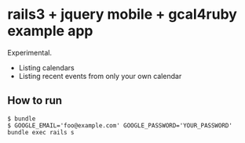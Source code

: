 rails3 + jquery mobile + gcal4ruby example app
====

Experimental.

* Listing calendars
* Listing recent events from only your own calendar


How to run
----

    $ bundle
    $ GOOGLE_EMAIL='foo@example.com' GOOGLE_PASSWORD='YOUR_PASSWORD' bundle exec rails s
